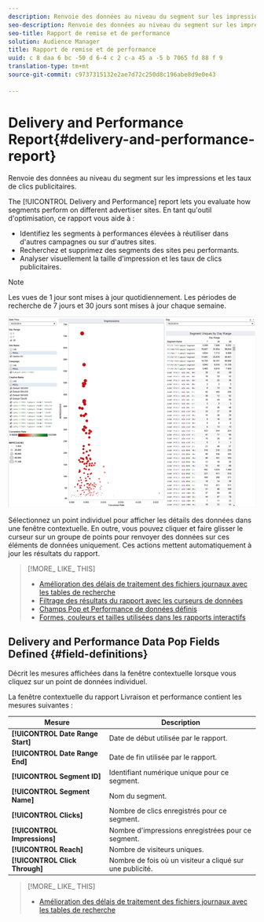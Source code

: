 ```yaml
---
description: Renvoie des données au niveau du segment sur les impressions et les taux de clics publicitaires.
seo-description: Renvoie des données au niveau du segment sur les impressions et les taux de clics publicitaires.
seo-title: Rapport de remise et de performance
solution: Audience Manager
title: Rapport de remise et de performance
uuid: c 8 daa 6 bc -50 d 6-4 c 2 c-a 45 a -5 b 7065 fd 88 f 9
translation-type: tm+mt
source-git-commit: c9737315132e2ae7d72c250d8c196abe8d9e0e43

---
```



# Delivery and Performance Report{#delivery-and-performance-report}

Renvoie des données au niveau du segment sur les impressions et les taux de clics publicitaires.

<!-- 

c_delivery_reports.xml

 -->

The [!UICONTROL Delivery and Performance] report lets you evaluate how segments perform on different advertiser sites. En tant qu&#39;outil d&#39;optimisation, ce rapport vous aide à :

* Identifiez les segments à performances élevées à réutiliser dans d&#39;autres campagnes ou sur d&#39;autres sites.
* Recherchez et supprimez des segments des sites peu performants.
* Analyser visuellement la taille d&#39;impression et les taux de clics publicitaires.

>[!NOTE]
>
>Les vues de 1 jour sont mises à jour quotidiennement. Les périodes de recherche de 7 jours et 30 jours sont mises à jour chaque semaine.

![](assets/deliveryAndPerformanceReportCapture.PNG)

Sélectionnez un point individuel pour afficher les détails des données dans une fenêtre contextuelle. En outre, vous pouvez cliquer et faire glisser le curseur sur un groupe de points pour renvoyer des données sur ces éléments de données uniquement. Ces actions mettent automatiquement à jour les résultats du rapport.

>[!MORE_ LIKE_ THIS]
>
>* [Amélioration des délais de traitement des fichiers journaux avec les tables de recherche](../../reporting/dynamic-reports/lookup-tables.md)
>* [Filtrage des résultats du rapport avec les curseurs de données](../../reporting/dynamic-reports/data-sliders.md)
>* [Champs Pop et Performance de données définis](../../reporting/dynamic-reports/delivery-performance-report.md#field-definitions)
>* [Formes, couleurs et tailles utilisées dans les rapports interactifs](../../reporting/dynamic-reports/interactive-report-technology.md#shapes-colors-sizes)


## Delivery and Performance Data Pop Fields Defined {#field-definitions}

Décrit les mesures affichées dans la fenêtre contextuelle lorsque vous cliquez sur un point de données individuel.

<!-- 

r_delivery_data_pop.xml

 -->

La fenêtre contextuelle du rapport Livraison et performance contient les mesures suivantes :

| Mesure | Description |
|---|---|
| **[!UICONTROL Date Range Start]** | Date de début utilisée par le rapport. |
| **[!UICONTROL Date Range End]** | Date de fin utilisée par le rapport. |
| **[!UICONTROL Segment ID]** | Identifiant numérique unique pour ce segment. |
| **[!UICONTROL Segment Name]** | Nom du segment. |
| **[!UICONTROL Clicks]** | Nombre de clics enregistrés pour ce segment. |
| **[!UICONTROL Impressions]** | Nombre d&#39;impressions enregistrées pour ce segment. |
| **[!UICONTROL Reach]** | Nombre de visiteurs uniques. |
| **[!UICONTROL Click Through]** | Nombre de fois où un visiteur a cliqué sur une publicité. |

>[!MORE_ LIKE_ THIS]
>
>* [Amélioration des délais de traitement des fichiers journaux avec les tables de recherche](../../reporting/dynamic-reports/lookup-tables.md)

